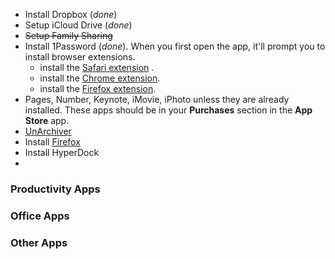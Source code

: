 * Install Dropbox (*done*)
* Setup iCloud Drive (*done*)
* ~~Setup Family Sharing~~
* Install 1Password (*done*). When you first open the app, it'll prompt you to install browser extensions.
    * install the [Safari extension](https://agilebits.com/onepassword/extensions) .
    * install the [Chrome extension](https://agilebits.com/onepassword/extensions/chrome?beta=false).
    * install the [Firefox extension](https://agilebits.com/onepassword/extensions/firefox?beta=false).
* Pages, Number, Keynote, iMovie, iPhoto unless they are already installed. These apps should be in your **Purchases** section in the **App Store** app.
* [UnArchiver](https://itunes.apple.com/gb/app/the-unarchiver/id425424353?mt=12)
* Install [Firefox](https://www.mozilla.org/en-GB/firefox/new/)
* Install HyperDock
* 

### Productivity Apps

### Office Apps

### Other Apps